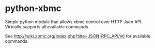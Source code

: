 python-xbmc
===========

Simple python module that allows xbmc control over HTTP Json API.
Virtually supports all available commands.


See http://wiki.xbmc.org/index.php?title=JSON-RPC_API/v6 for available commands.
